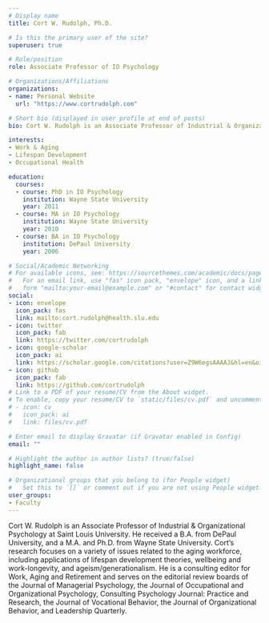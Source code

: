 ```yaml
---
# Display name
title: Cort W. Rudolph, Ph.D.

# Is this the primary user of the site?
superuser: true

# Role/position
role: Associate Professor of IO Psychology

# Organizations/Affiliations
organizations:
- name: Personal Website
  url: "https://www.cortrudolph.com"

# Short bio (displayed in user profile at end of posts)
bio: Cort W. Rudolph is an Associate Professor of Industrial & Organizational Psychology at Saint Louis University.

interests:
- Work & Aging
- Lifespan Development
- Occupational Health

education:
  courses:
  - course: PhD in IO Psychology
    institution: Wayne State University
    year: 2011
  - course: MA in IO Psychology
    institution: Wayne State University
    year: 2010
  - course: BA in IO Psychology
    institution: DePaul University
    year: 2006

# Social/Academic Networking
# For available icons, see: https://sourcethemes.com/academic/docs/page-builder/#icons
#   For an email link, use "fas" icon pack, "envelope" icon, and a link in the
#   form "mailto:your-email@example.com" or "#contact" for contact widget.
social:
- icon: envelope
  icon_pack: fas
  link: mailto:cort.rudolph@health.slu.edu
- icon: twitter
  icon_pack: fab
  link: https://twitter.com/cortrudolph
- icon: google-scholar
  icon_pack: ai
  link: https://scholar.google.com/citations?user=Z9W6egsAAAAJ&hl=en&oi=ao
- icon: github
  icon_pack: fab
  link: https://github.com/cortrudolph
# Link to a PDF of your resume/CV from the About widget.
# To enable, copy your resume/CV to `static/files/cv.pdf` and uncomment the lines below.
# - icon: cv
#   icon_pack: ai
#   link: files/cv.pdf

# Enter email to display Gravatar (if Gravatar enabled in Config)
email: ""

# Highlight the author in author lists? (true/false)
highlight_name: false

# Organizational groups that you belong to (for People widget)
#   Set this to `[]` or comment out if you are not using People widget.
user_groups:
- Faculty
---
```


Cort W. Rudolph is an Associate Professor of Industrial & Organizational Psychology at Saint Louis University. He received a B.A. from DePaul University, and a M.A. and Ph.D. from Wayne State University. Cort’s research focuses on a variety of issues related to the aging workforce, including applications of lifespan development theories, wellbeing and work-longevity, and ageism/generationalism. He is a consulting editor for Work, Aging and Retirement and serves on the editorial review boards of the Journal of Managerial Psychology, the Journal of Occupational and Organizational Psychology, Consulting Psychology Journal: Practice and Research, the Journal of Vocational Behavior, the Journal of Organizational Behavior, and Leadership Quarterly.
